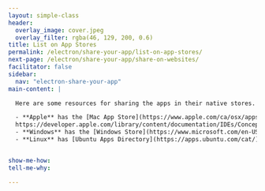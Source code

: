 ```yaml
---
layout: simple-class
header:
  overlay_image: cover.jpeg
  overlay_filter: rgba(46, 129, 200, 0.6)
title: List on App Stores
permalink: /electron/share-your-app/list-on-app-stores/
next-page: /electron/share-your-app/share-on-websites/
facilitator: false
sidebar:
  nav: "electron-share-your-app"
main-content: |

  Here are some resources for sharing the apps in their native stores. However, instead of walking through this process with the app we built earlier, we'll show you these resources and move on to a how-to of getting the app up and ready for download from a website.

  - **Apple** has the [Mac App Store](https://www.apple.com/ca/osx/apps/app-store/). Read up on [Electron's guide for Mac App Store Submission](https://github.com/electron/electron/blob/master/docs/tutorial/mac-app-store-submission-guide.md), or Apple's own [guide](
  https://developer.apple.com/library/content/documentation/IDEs/Conceptual/AppDistributionGuide/SubmittingYourApp/SubmittingYourApp.html).
  - **Windows** has the [Windows Store](https://www.microsoft.com/en-US/store/apps?rtc=1). There's also an [Electron guide for the Windows Store](https://github.com/electron/electron/blob/master/docs/tutorial/windows-store-guide.md), and Microsoft also keeps an [application submission checklist for Windows](https://docs.microsoft.com/en-us/windows/uwp/publish/app-submissions).
  - **Linux** has [Ubuntu Apps Directory](https://apps.ubuntu.com/cat/) and [Deepin App Store](http://appstore.deepin.com/).


show-me-how:
tell-me-why:

---
```

